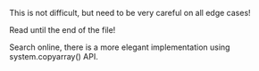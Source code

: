 
This is not difficult, but need to be very careful on all edge cases!   

Read until the end of the file!  

Search online, there is a more elegant implementation using system.copyarray() API. 



